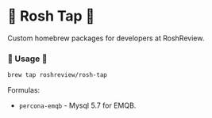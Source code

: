# :beers: Rosh Tap :beers:

Custom homebrew packages for developers at RoshReview.

### :beer: Usage :beer:

```bash
brew tap roshreview/rosh-tap
```

Formulas:
* `percona-emqb` - Mysql 5.7 for EMQB.
